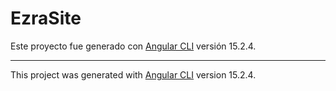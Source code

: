 # EzraSite

Este proyecto fue generado con [Angular CLI](https://github.com/angular/angular-cli) versión 15.2.4.

---

This project was generated with [Angular CLI](https://github.com/angular/angular-cli) version 15.2.4.
